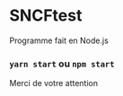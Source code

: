 # SNCFtest

Programme fait en Node.js<br>

### `yarn start` ou `npm start`

Merci de votre attention

